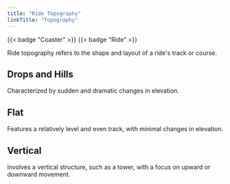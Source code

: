 ```yaml
---
title: "Ride Topography"
linkTitle: "Topography"
---
```

{{< badge "Coaster" >}}
{{< badge "Ride"  >}}

Ride topography refers to the shape and layout of a ride's track or course.

## Drops and Hills
Characterized by sudden and dramatic changes in elevation.

## Flat
Features a relatively level and even track, with minimal changes in elevation.

## Vertical
Involves a vertical structure, such as a tower, with a focus on upward or downward movement.
